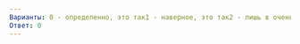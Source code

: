 ```yaml
---
Варианты: 0 - определенно, это так1 - наверное, это так2 - лишь в очень малой степени, это так3 - совсем не способен
Ответ: 0
---
```

